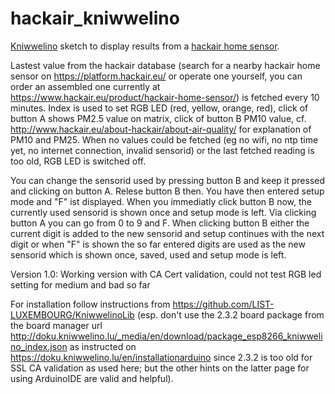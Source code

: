 # hackair_kniwwelino
[Kniwwelino](http://www.kniwwelino.lu/) sketch to display results from a [hackair home sensor](http://www.hackair.eu/hackair-home-v2/).

Lastest value from the hackair database (search for a nearby hackair home sensor on https://platform.hackair.eu/ or operate one yourself, you can order an assembled one currently at https://www.hackair.eu/product/hackair-home-sensor/) is fetched every 10 minutes. Index is used to set RGB LED (red, yellow, orange, red), click of button A shows PM2.5 value on matrix, click of button B PM10 value, cf. http://www.hackair.eu/about-hackair/about-air-quality/ for explanation of PM10 and PM25. When no values could be fetched (eg no wifi, no ntp time yet, no internet connection, invalid sensorid) or the last fetched reading is too old, RGB LED is switched off.

You can change the sensorid used by pressing button B and keep it pressed and clicking on button A. Relese button B then. You have then entered setup mode and "F" ist displayed. When you immediatly click button B now, the currently used sensorid is shown once and setup mode is left.
Via clicking button A you can go from 0 to 9 and F. When clicking button B either the current digit is added to the new sensorid and setup continues with the next digit or when "F" is shown the so far entered digits are used as the new sensorid which is shown once, saved, used and setup mode is left.

Version 1.0: Working version with CA Cert validation, could not test RGB led setting for medium and bad so far

For installation follow instructions from https://github.com/LIST-LUXEMBOURG/KniwwelinoLib (esp. don't use the 2.3.2 board package from the board manager url http://doku.kniwwelino.lu/_media/en/download/package_esp8266_kniwwelino_index.json as instructed on https://doku.kniwwelino.lu/en/installationarduino since 2.3.2 is too old for SSL CA validation as used here; but the other hints on the latter page for using ArduinoIDE are valid and helpful). 
